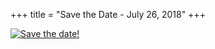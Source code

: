 +++
title = "Save the Date - July 26, 2018"
+++

[![Save the date!](/images/assets/savethedate_26.png)](/)
